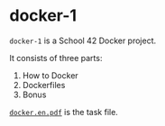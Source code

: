 # docker-1

`docker-1` is a School 42 Docker project.

It consists of three parts: 
1. How to Docker
2. Dockerfiles
3. Bonus


[`docker.en.pdf`](/docker.en.pdf) is the task file.
